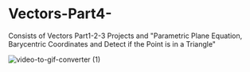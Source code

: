 # Vectors-Part4-
Consists of Vectors Part1-2-3 Projects and "Parametric Plane Equation, Barycentric Coordinates and Detect if the Point is in a Triangle"

![video-to-gif-converter (1)](https://user-images.githubusercontent.com/65425355/158893579-d8160aca-0ab2-4538-a69b-8bb641abde5b.gif)
